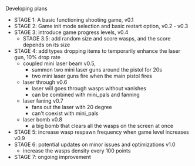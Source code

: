 Developing plans 

- STAGE 1: A basic functioning shooting game, v0.1 
- STAGE 2: Game init mode selection and basic restart option, v0.2 - v0.3
- STAGE 3: introduce game progress levels, v0.4 
    - STAGE 3.5: add random size and score wasps, and the score depends on its size
- STAGE 4: add types dropping items to temporarily enhance the laser gun, 10% drop rate
    - coupled mini laser beam v0.5, 
        - summon two mini laser guns around the pistol for 20s
        - two mini laser guns fire when the main pistol fires
    - laser through v0.6
        - laser will goes through wasps without vanishes
        - can be combined with mini_pals and fanning
    - laser faning v0.7
        - fans out the laser with 20 degree
        - can't coexist with mini_pals
    - laser bomb v0.8 
        -  a big bomb that clears all the wasps on the screen at once
- STAGE 5: increase wasp respawn frequency when game level increases v0.9
- STAGE 6: potential updates on minor issues and optimizations v1.0
    - increase the wasps density every 100 points
- STAGE 7: ongoing improvement
